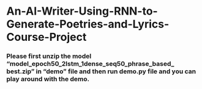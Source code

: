 # An-AI-Writer-Using-RNN-to-Generate-Poetries-and-Lyrics-Course-Project
### Please first unzip the model “model_epoch50_2lstm_1dense_seq50_phrase_based_ best.zip” in “demo” file and then run demo.py file and you can play around with the demo.
